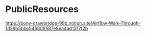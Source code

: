 # PublicResources
https://bony-drawbridge-99b.notion.site/Airflow-Walk-Through-1d39b5bbe546809587e8ea4ad1317f2b
